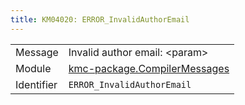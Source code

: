 ```yaml
---
title: KM04020: ERROR_InvalidAuthorEmail
---
```


|            |           |
|------------|---------- |
| Message    | Invalid author email: &lt;param&gt; |
| Module     | [kmc-package.CompilerMessages](kmc-package.compilermessages) |
| Identifier | `ERROR_InvalidAuthorEmail` |


